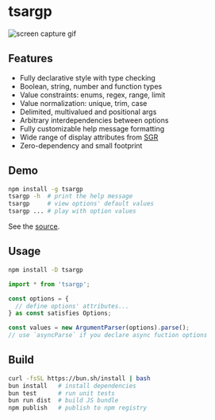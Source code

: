 # tsargp

![screen capture gif](https://drive.google.com/uc?export=view&id=1-4rN3NaE4HR1bnXadn_KqOPGHBD5vo4h 'screen capture gif')

## Features

- Fully declarative style with type checking
- Boolean, string, number and function types
- Value constraints: enums, regex, range, limit
- Value normalization: unique, trim, case
- Delimited, multivalued and positional args
- Arbitrary interdependencies between options
- Fully customizable help message formatting
- Wide range of display attributes from [SGR]
- Zero-dependency and small footprint

## Demo

```sh
npm install -g tsargp
tsargp -h  # print the help message
tsargp     # view options' default values
tsargp ... # play with option values
```

See the [source](examples/demo.ts).

## Usage

```sh
npm install -D tsargp
```

```ts
import * from 'tsargp';

const options = {
  // define options' attributes...
} as const satisfies Options;

const values = new ArgumentParser(options).parse();
// use `asyncParse` if you declare async fuction options
```

## Build

```sh
curl -fsSL https://bun.sh/install | bash
bun install   # install dependencies
bun test      # run unit tests
bun run dist  # build JS bundle
npm publish   # publish to npm registry
```

[SGR]: https://www.wikiwand.com/en/ANSI_escape_code#SGR_(Select_Graphic_Rendition)_parameters
